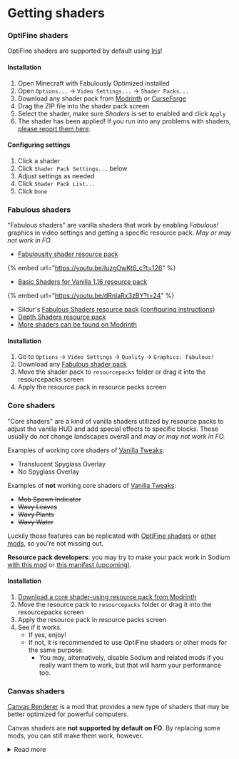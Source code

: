 # Getting shaders

### OptiFine shaders

OptiFine shaders are supported by default using [Iris](https://www.curseforge.com/minecraft/mc-mods/irisshaders)!

#### Installation

1. Open Minecraft with Fabulously Optimized installed
2. Open `Options...` → `Video Settings...` → `Shader Packs...`
3. Download any shader pack from [Modrinth](https://modrinth.com/shaders?g=categories%3A%27iris%27) or [CurseForge](https://www.curseforge.com/minecraft/search?page=1&pageSize=20&sortType=1&class=shaders)
4. Drag the ZIP file into the shader pack screen
5. Select the shader, make sure _Shaders_ is set to enabled and click `Apply`
6. The shader has been applied! If you run into any problems with shaders, [please report them here](https://github.com/IrisShaders/Iris/issues).

#### Configuring settings

1. Click a shader
2. Click `Shader Pack Settings...` below
3. Adjust settings as needed
4. Click `Shader Pack List...`
5. Click `Done`

### Fabulous shaders

"Fabulous shaders" are vanilla shaders that work by enabling _Fabulous!_ graphics in video settings and getting a specific resource pack. _May or may not work in FO._

* [Fabulousity shader resource pack](https://github.com/ScottoMotto/Fabulousity#fabulousity)

{% embed url="https://youtu.be/luzgOwKt6_c?t=126" %}

* [Basic Shaders for Vanilla 1.16 resource pack](https://github.com/bradleyq/mc\_vanilla\_shaders#basic-shaders-for-vanilla-116)

{% embed url="https://youtu.be/dRnlaRx3zBY?t=24" %}

* Sildur's [Fabulous Shaders resource pack](https://sildurs-shaders.github.io/downloads/) [(configuring instructions)](https://sildurs-shaders.github.io/install/#fabulous)
* [Depth Shaders resource pack](https://github.com/onnowhere/depth\_shaders/releases)
* [More shaders can be found on Modrinth](https://modrinth.com/shaders?g=categories%3A%27vanilla%27)

#### Installation 

1. Go to `Options` -> `Video Settings` -> `Quality` -> `Graphics: Fabulous!`
2. Download any [Fabulous shader pack](https://modrinth.com/shaders?g=categories%3A%27vanilla%27)
3. Move the shader pack to `resourcepacks` folder or drag it into the resourcepacks screen
4. Apply the resource pack in resource packs screen

### Core shaders

"Core shaders" are a kind of vanilla shaders utilized by resource packs to adjust the vanilla HUD and add special effects to specific blocks. These usually do _not_ change landscapes overall and _may or may not work in FO._

Examples of working core shaders of [Vanilla Tweaks](https://vanillatweaks.net/picker/resource-packs/):
* Translucent Spyglass Overlay
* No Spyglass Overlay

Examples of **not** working core shaders of [Vanilla Tweaks](https://vanillatweaks.net/picker/resource-packs/):
* ~~Mob Spawn Indicator~~
* ~~Wavy Leaves~~
* ~~Wavy Plants~~
* ~~Wavy Water~~

Luckily those features can be replicated with [OptiFine shaders](#optifine-shaders) or [other mods](adding-more-mods.md), so you're not missing out.

**Resource pack developers**: you may try to make your pack work in Sodium [with this mod](https://modrinth.com/mod/sodium-shader-support) or [this manifest (upcoming)](https://github.com/CaffeineMC/sodium-fabric/pull/2206).

#### Installation

1. [Download a core shader-using resource pack from Modrinth](https://modrinth.com/resourcepacks?f=categories%3A%27core-shaders%27)
2. Move the resource pack to `resourcepacks` folder or drag it into the resourcepacks screen
3. Apply the resource pack in resource packs screen
4. See if it works.
   * If yes, enjoy!
   * If not, it is recommended to use OptiFine shaders or other mods for the same purpose. 
       * You may, alternatively, disable Sodium and related mods if you really want them to work, but that will harm your performance too.

### Canvas shaders

[Canvas Renderer](https://www.curseforge.com/minecraft/mc-mods/canvas-renderer) is a mod that provides a new type of shaders that may be better optimized for powerful computers. 

Canvas shaders are **not supported by default on FO**. By replacing some mods, you can still make them work, however.

<details>

<summary>Read more</summary>

* [Lumi Lights resource pack](https://spiralhalo.github.io)
* [More shaders can be found on Modrinth](https://modrinth.com/shaders?g=categories%3A%27canvas%27)

#### Installation

1. [Disable the following mods](disabling-mods.md):
    1. Sodium
    2. Sodium Extra
    3. Reese's Sodium Settings
    4. Iris
2. Install [Canvas Renderer](https://www.curseforge.com/minecraft/mc-mods/canvas-renderer)
3. Download any [Canvas-compatible shader pack](https://modrinth.com/shaders?g=categories%3A%27canvas%27)
4. Move the shader pack to `resourcepacks` folder or drag it into the resourcepacks screen
5. Apply the resource pack in resource packs screen
6. Go to `Options` -> `Video Settings` -> `Canvas` -> `Pipeline Options` -> `Pipelines` and select the shader you'd like to use.
  
</details>
